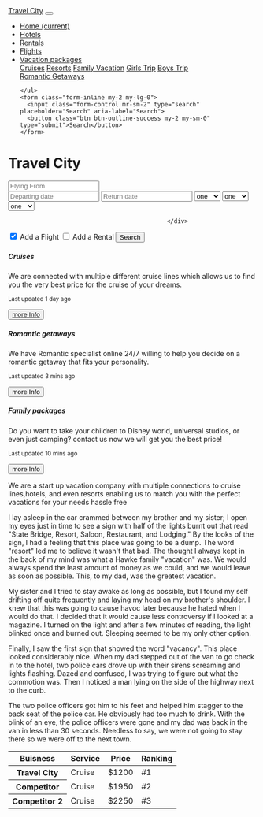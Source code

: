 <!DOCTYPE HTML>
<html>
<head>
      <title>Project</title>
	  <link rel="stylesheet" href="https://stackpath.bootstrapcdn.com/bootstrap/4.1.3/css/bootstrap.min.css" 
	  integrity="sha384-MCw98/SFnGE8fJT3GXwEOngsV7Zt27NXFoaoApmYm81iuXoPkFOJwJ8ERdknLPMO" crossorigin="anonymous">
	  <link rel = "stylesheet" type = "text/css" href = "project1.css">
</head>
 <body>
 <nav class="navbar navbar-expand-lg navbar-dark bg-dark">
  <a class="navbar-brand" href="#">Travel City</a>
  <button class="navbar-toggler" type="button" data-toggle="collapse" data-target="#navbarSupportedContent" aria-controls="navbarSupportedContent" aria-expanded="false" aria-label="Toggle navigation">
    <span class="navbar-toggler-icon"></span>
  </button>

  <div class="collapse navbar-collapse" id="navbarSupportedContent">
    <ul class="navbar-nav mr-auto">
      <li class="nav-item active">
        <a class="nav-link" href="#">Home <span class="sr-only">(current)</span></a>
      </li>
      <li class="nav-item">
        <a class="nav-link" href="#">Hotels</a>
      </li>
	  <li class="nav-item">
        <a class="nav-link " href="#">Rentals</a>
      </li>
	  <li class="nav-item">
        <a class="nav-link " href="#">Flights</a>
      </li>
      <li class="nav-item dropdown">
        <a class="nav-link dropdown-toggle" href="#" id="navbarDropdown" role="button" data-toggle="dropdown" aria-haspopup="true" aria-expanded="false">
          Vacation packages
        </a>
        <div class="dropdown-menu" aria-labelledby="navbarDropdown">
          <a class="dropdown-item" href="#">Cruises</a>
          <a class="dropdown-item" href="#">Resorts</a>
		  <a class="dropdown-item" href="#">Family Vacation</a>
		  <a class="dropdown-item" href="#">Girls Trip</a>
		  <a class="dropdown-item" href="#">Boys Trip</a>
         <div class="dropdown-divider"></div>
          <a class="dropdown-item" href="#">Romantic Getaways</a>
        </div>
      </li>
      
    </ul>
    <form class="form-inline my-2 my-lg-0">
      <input class="form-control mr-sm-2" type="search" placeholder="Search" aria-label="Search">
      <button class="btn btn-outline-success my-2 my-sm-0" type="submit">Search</button>
    </form>
  </div>
</nav>

 <h1>Travel City</h1>
 
 
 <form action="/my-handling-form-page" method="post">
   <div class = "firstForm">
     <input id = "flyingFrom" placeholder = "Flying From" type="text" id="name" name="user_name">
   </div>
   <div class="secondForm" "col-lg-6">
    <input  id="text" placeholder = "Departing date" name="user_message"></input>
    <input placeholder= "Return date" id="text" name="user_message"></input>
           <select>
               <option value = "1">one</option>
               <option value = "2">two</option>
               <option value = "3">three</option>
               <option value = "4">four</option>
             </select>    
			 <select>
			  <option value = "1">one</option>
               <option value = "2">two</option>
               <option value = "3">three</option>
               <option value = "4">four</option>
             </select>
			 <select>
               <option value = "1">one</option>
               <option value = "2">two</option>
               <option value = "3">three</option>
               <option value = "4">four</option>
             </select>
												 
												 
												 </div>
</form>
<div class = "thirdForm">
    <input type="checkbox" id="scales" name="feature"
       value="scales" checked />
     <label for="scales">Add a Flight</label>
     <input class = "checkBox" type="checkbox" id="horns" name="feature"
        value="horns" />
     <label for="horns">Add a Rental</label>
	 <button class = "firstButton">Search</button>
  </div>
  
  <div class="card-group">
  <div class="card card1 ">
    <img class="card-img-top">
    <div class="card-body">
      <h5 class="card-title">Cruises</h5>
      <p class="card-text"> We are connected with multiple different cruise lines
	  which allows us to find you the very best price for the cruise of your dreams.</p>
      <p class="card-text"><small class="text-muted">Last updated 1 day ago</small></p>
      <button><a href="project1Page.html">more Info</a></button>
	</div>
  </div>
  <div class="card card2">
    <img class="card-img-top" >
    <div class="card-body">
      <h5 class="card-title">Romantic getaways</h5>
      <p class="card-text">We have Romantic specialist online 24/7 willing to help you decide
	  on a romantic getaway that fits your personality.</p>
      <p class="card-text"><small class="text-muted">Last updated 3 mins ago</small></p>
      <button>more Info</button>
	</div>
  </div>
  <div class="card card3">
    <img class="card-img-top" >
    <div class="card-body">
      <h5 class="card-title">Family packages</h5>
      <p class="card-text">Do you want to take your children to Disney world, universal studios, or even
	  just camping? contact us now we will get you the best price!</p>
      <p class="card-text"><small class="text-muted">Last updated 10 mins ago</small></p>
        <button>more Info</button>
	</div>
  </div>
</div>
 <p class = "textA"> We are a start up vacation company with multiple connections to cruise lines,hotels, and even resorts enabling us to match you
 with the perfect vacations for your needs hassle free</p>
 <p class = "textA">I lay asleep in the car crammed between my brother and my sister; 
 I open my eyes just in time to see a sign with half of the lights burnt 
 out that read "State Bridge, Resort, Saloon, Restaurant, and Lodging." By the looks of the sign, I had a feeling that this place was going to be a dump. The word "resort" led me to believe it wasn't that bad. The thought I always kept in the back of my mind was what a Hawke family "vacation" was. We would always spend the least amount of money as we could, and we would leave as soon as possible. 
 This, to my dad, was the greatest vacation.</p>
 <p class = "textA" >My sister and I tried to stay awake as long as possible, but I found my self drifting off quite frequently and laying my head on my brother's shoulder. I knew that this was going to cause havoc later because he hated when I would do that. I decided that it would cause less controversy if I looked at a magazine. I turned on the light and after a few minutes of reading, the light blinked once and burned out. Sleeping seemed to be my only other option.

<p class = "textA">Finally, I saw the first sign that showed the word "vacancy".
 This place looked considerably nice. When my dad stepped out of the van to go check in to the hotel, 
 two police cars drove up with their sirens screaming and lights flashing. Dazed and confused, 
 I was trying to figure out what the commotion was. Then I noticed a man lying on the side of the highway next to the curb.</p> 
 <p class = "textA" >The two police officers got him to his feet and helped him stagger to the back seat of the police car.
 He obviously had too much to drink.
 With the blink of an eye, the police officers were gone and my dad was back in the van in less than 30 seconds.
 Needless to say, we were not going to stay there so we were off to the next town.</p>

 
 <table class="table table-borderless">
  <thead>
    <tr>
      <th scope="col">Buisness</th>
      <th scope="col">Service</th>
      <th scope="col">Price</th>
      <th scope="col">Ranking</th>
    </tr>
  </thead>
  <tbody>
    <tr>
      <th scope="row">Travel City</th>
      <td>Cruise</td>
      <td>$1200</td>
      <td>#1</td>
    </tr>
    <tr>
      <th scope="row">Competitor</th>
      <td>Cruise</td>
      <td>$1950</td>
      <td>#2</td>
    </tr>
    <tr>
      <th scope="row">Competitor 2</th>
      <td>Cruise</td>
      <td>$2250</td>
	  <td>#3</td>
    </tr>
  </tbody>
</table>
    
 
 <script type="text/javascript" src="project1.js"></script>
 <script src="https://code.jquery.com/jquery-3.3.1.slim.min.js" integrity="sha384-q8i/X+965DzO0rT7abK41JStQIAqVgRVzpbzo5smXKp4YfRvH+8abtTE1Pi6jizo" crossorigin="anonymous"></script>
<script src="https://cdnjs.cloudflare.com/ajax/libs/popper.js/1.14.3/umd/popper.min.js" integrity="sha384-ZMP7rVo3mIykV+2+9J3UJ46jBk0WLaUAdn689aCwoqbBJiSnjAK/l8WvCWPIPm49" crossorigin="anonymous"></script>
<script src="https://stackpath.bootstrapcdn.com/bootstrap/4.1.3/js/bootstrap.min.js" integrity="sha384-ChfqqxuZUCnJSK3+MXmPNIyE6ZbWh2IMqE241rYiqJxyMiZ6OW/JmZQ5stwEULTy" crossorigin="anonymous"></script>
 </body>
 </html>
